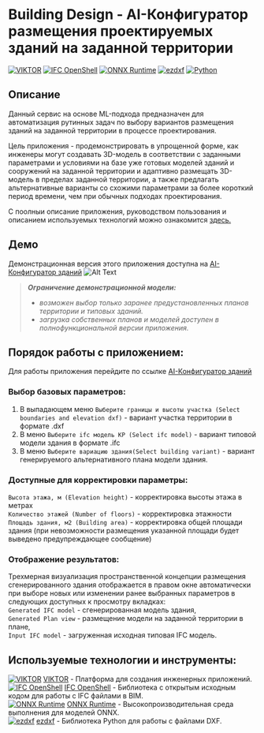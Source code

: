 # Building Design  - AI-Конфигуратор размещения проектируемых зданий на заданной территории
[![VIKTOR](https://img.shields.io/badge/VIKTOR-Engineering%20Apps-blue)](https://www.viktor.ai/)  [![IFC OpenShell](https://img.shields.io/badge/IFC%20OpenShell-BIM-red)](http://ifcopenshell.org/)  [![ONNX Runtime](https://img.shields.io/badge/ONNX%20Runtime-Machine%20Learning-green)](https://onnxruntime.ai/)  [![ezdxf](https://img.shields.io/badge/ezdxf-DXF%20Files-yellow)](https://ezdxf.readthedocs.io/)  [![Python](https://img.shields.io/badge/Python-Programming%20Language-brightgreen)](https://www.python.org/)
## Описание 
Данный сервис на основе ML-подхода предназначен для автоматизация рутинных задач по выбору вариантов размещения зданий на заданной территории в процессе проектирования.

Цель приложения - продемонстрировать в упрощенной форме, как инженеры могут создавать 3D-модель в соответствии с заданными параметрами и условиями на базе уже готовых моделей зданий и сооружений на заданной территории и адаптивно размещать 3D-модель  в пределах заданной территории, а также предлагать альтернативные варианты со схожими параметрами за более короткий период времени, чем при обычных подходах проектирования.  

С поолныи описание приложения, руководством пользования и описанием используемых технологий  можно ознакомится [здесь.](tech_guideline.pdf)
## Демо 
Демонстрационная версия этого приложения доступна на [AI-Конфигуратор зданий](https://cloud.viktor.ai/public/building-design)
![Alt Text](workflow_example-resize.gif)
> **_Ограничение демонстрационной модели:_**
>- _возможен выбор только заранее предустановленных планов территории и типовых зданий._
>- _загрузка собственных планов и моделей доступен в полнофункциональной версии приложения._

## Порядок работы с приложением: 
Для работы приложения перейдите по ссылке  [AI-Конфигуратор зданий](https://cloud.viktor.ai/public/building-design)  
### Выбор базовых параметров:
1. В выпадающем меню `Выберите границы и высоты участка (Select boundaries and elevation dxf)` - вариант участка территории в формате .dxf
2. В меню `Выберите ifc модель КР (Select ifc model)` - вариант типовой модели здания в формате .ifc
3. В меню  `Выберите вариацию здания(Select building variant)` - вариант генерируемого альтернативного плана 
модели здания.
### Доступные для корректировки параметры:
`Высота этажа, м (Elevation height)` - корректировка высоты этажа в метрах  
`Количество этажей (Number of floors)` - корректировка этажности  
`Площадь здания, м2 (Building area)` - корректировка общей площади здания (при невозможности размещения указанной площади будет выведено предупреждающее сообщение)  

### Отображение результатов:  
Трехмерная визуализация пространственной концепции размещения сгенерированного здания отображается в правом окне автоматически при выборе новых или изменении ранее выбранных параметров в следующих доступных к просмотру вкладках:  
`Generated IFC model` - сгенерированная модель здания,  
`Generated Plan view` - размещение модели на заданной территории в плане,  
`Input IFC model` - загруженная исходная типовая IFC модель.  

## Используемые технологии и инструменты:
[![VIKTOR](https://img.shields.io/badge/VIKTOR-Engineering%20Apps-blue)](https://www.viktor.ai/)
  [VIKTOR](https://www.viktor.ai/) - Платформа для создания инженерных приложений.  
[![IFC OpenShell](https://img.shields.io/badge/IFC%20OpenShell-BIM-red)](http://ifcopenshell.org/)
  [IFC OpenShell](http://ifcopenshell.org/) - Библиотека с открытым исходным кодом для работы с IFC файлами в BIM.  
[![ONNX Runtime](https://img.shields.io/badge/ONNX%20Runtime-Machine%20Learning-green)](https://onnxruntime.ai/)
  [ONNX Runtime](https://onnxruntime.ai/) - Высокопроизводительная среда выполнения для моделей ONNX.  
[![ezdxf](https://img.shields.io/badge/ezdxf-DXF%20Files-yellow)](https://ezdxf.readthedocs.io/)
  [ezdxf](https://ezdxf.readthedocs.io/) - Библиотека Python для работы с файлами DXF.  


